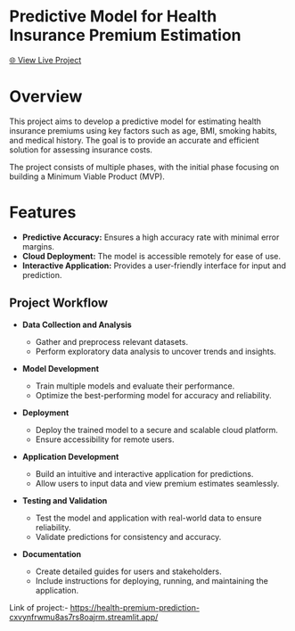 # Predictive Model for Health Insurance Premium Estimation

[🌐 View Live Project](https://health-premium-prediction-cxvynfrwmu8as7rs8oajrm.streamlit.app/)

<h1>Overview</h1>
This project aims to develop a predictive model for estimating health insurance premiums using key factors such as age, BMI, smoking habits, and medical history. The goal is to provide an accurate and efficient solution for assessing insurance costs.

The project consists of multiple phases, with the initial phase focusing on building a Minimum Viable Product (MVP).

<h1>Features</h1>
<ul>
    <li><strong>Predictive Accuracy:</strong> Ensures a high accuracy rate with minimal error margins.</li>
    <li><strong>Cloud Deployment:</strong> The model is accessible remotely for ease of use.</li>
    <li><strong>Interactive Application:</strong> Provides a user-friendly interface for input and prediction.</li>
</ul>


## Project Workflow

- **Data Collection and Analysis**
  - Gather and preprocess relevant datasets.
  - Perform exploratory data analysis to uncover trends and insights.

- **Model Development**
  - Train multiple models and evaluate their performance.
  - Optimize the best-performing model for accuracy and reliability.

- **Deployment**
  - Deploy the trained model to a secure and scalable cloud platform.
  - Ensure accessibility for remote users.

- **Application Development**
  - Build an intuitive and interactive application for predictions.
  - Allow users to input data and view premium estimates seamlessly.

- **Testing and Validation**
  - Test the model and application with real-world data to ensure reliability.
  - Validate predictions for consistency and accuracy.

- **Documentation**
  - Create detailed guides for users and stakeholders.
  - Include instructions for deploying, running, and maintaining the application.



Link of project:- https://health-premium-prediction-cxvynfrwmu8as7rs8oajrm.streamlit.app/

